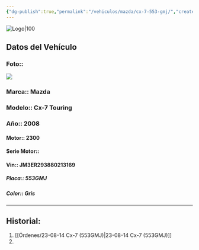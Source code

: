 ```yaml
---
{"dg-publish":true,"permalink":"/vehiculos/mazda/cx-7-553-gmj/","created":"","updated":""}
---
```


![Logo|100](http://drive.google.com/uc?export=view&id=137fl3TIZ0-PU8b-Pt0bsjclwHub_u78G)

## Datos del Vehículo 
### Foto:: 
![](http://drive.google.com/uc?export=view&id=12JJABP9mt60zWx8Evd-0FEPcfABYNxoF)


### Marca:: Mazda 
### Modelo:: Cx-7 Touring
### Año:: 2008
#### Motor:: 2300
#### Serie Motor:: 
#### Vin:: JM3ER293880213169
##### Placa:: 553GMJ
##### Color:: Gris
---

## Historial:
1. [[Órdenes/23-08-14 Cx-7 (553GMJ)\|23-08-14 Cx-7 (553GMJ)]]
2. 


